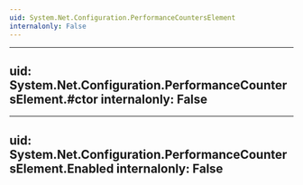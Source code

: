 ```yaml
---
uid: System.Net.Configuration.PerformanceCountersElement
internalonly: False
---
```


---
uid: System.Net.Configuration.PerformanceCountersElement.#ctor
internalonly: False
---

---
uid: System.Net.Configuration.PerformanceCountersElement.Enabled
internalonly: False
---
